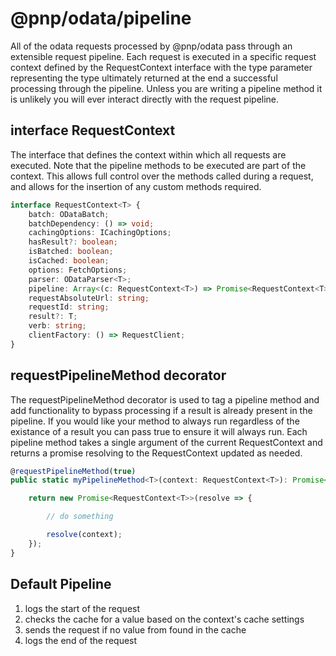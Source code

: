 # @pnp/odata/pipeline

All of the odata requests processed by @pnp/odata pass through an extensible request pipeline. Each request is executed in a specific request context defined by
the RequestContext<T> interface with the type parameter representing the type ultimately returned at the end a successful processing through the
pipeline. Unless you are writing a pipeline method it is unlikely you will ever interact directly with the request pipeline.

## interface RequestContext<T>

The interface that defines the context within which all requests are executed. Note that the pipeline methods to be executed are part of the context. This
allows full control over the methods called during a request, and allows for the insertion of any custom methods required.

```TypeScript
interface RequestContext<T> {
    batch: ODataBatch;
    batchDependency: () => void;
    cachingOptions: ICachingOptions;
    hasResult?: boolean;
    isBatched: boolean;
    isCached: boolean;
    options: FetchOptions;
    parser: ODataParser<T>;
    pipeline: Array<(c: RequestContext<T>) => Promise<RequestContext<T>>>;
    requestAbsoluteUrl: string;
    requestId: string;
    result?: T;
    verb: string;
    clientFactory: () => RequestClient;
}
```

## requestPipelineMethod decorator

The requestPipelineMethod decorator is used to tag a pipeline method and add functionality to bypass processing if a result is already present in the pipeline. If you
would like your method to always run regardless of the existance of a result you can pass true to ensure it will always run. Each pipeline method takes a single argument
of the current RequestContext and returns a promise resolving to the RequestContext updated as needed.

```TypeScript
@requestPipelineMethod(true)
public static myPipelineMethod<T>(context: RequestContext<T>): Promise<RequestContext<T>> {

    return new Promise<RequestContext<T>>(resolve => {

        // do something

        resolve(context);
    });
}
```

## Default Pipeline

1) logs the start of the request
2) checks the cache for a value based on the context's cache settings
3) sends the request if no value from found in the cache
4) logs the end of the request



